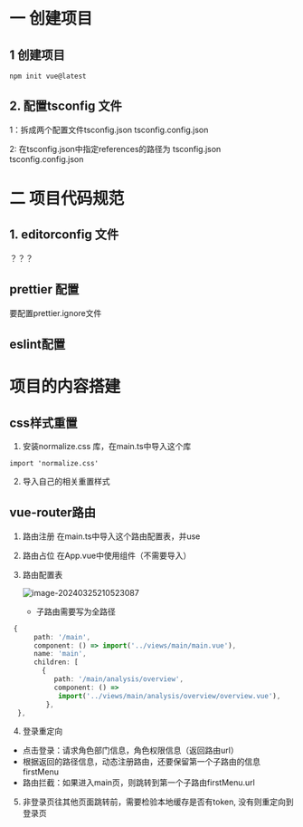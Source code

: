 # 一 创建项目
## 1 创建项目
~~~shell
npm init vue@latest
~~~



## 2. 配置tsconfig 文件

1：拆成两个配置文件tsconfig.json tsconfig.config.json

2:   在tsconfig.json中指定references的路径为 tsconfig.json tsconfig.config.json



# 二 项目代码规范

## 1. editorconfig 文件

？？？

## prettier 配置

要配置prettier.ignore文件

## eslint配置



# 项目的内容搭建

 ## css样式重置

1. 安装normalize.css 库，在main.ts中导入这个库

~~~
import 'normalize.css'
~~~

2. 导入自己的相关重置样式



## vue-router路由

1. 路由注册
	在main.ts中导入这个路由配置表，并use
2. 路由占位
	在App.vue中使用<RouterView>组件（不需要导入）
3. 路由配置表

   ![image-20240325210523087](https://gitee.com/hanosong/picgo_drawingbed/raw/master/image-20240325210523087.png)

   * 子路由需要写为全路径

~~~ts
 {
      path: '/main',
      component: () => import('../views/main/main.vue'),
      name: 'main',
      children: [
        {
           path: '/main/analysis/overview',
           component: () =>
            import('../views/main/analysis/overview/overview.vue'),
         },
  },
~~~

4. 登录重定向
  * 点击登录：请求角色部门信息，角色权限信息（返回路由url）
  * 根据返回的路径信息，动态注册路由，还要保留第一个子路由的信息firstMenu
  * 路由拦截：如果进入main页，则跳转到第一个子路由firstMenu.url

5. 非登录页往其他页面跳转前，需要检验本地缓存是否有token, 没有则重定向到登录页 
